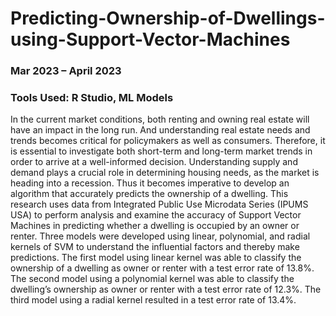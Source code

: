 # Predicting-Ownership-of-Dwellings-using-Support-Vector-Machines
### Mar 2023 – April 2023
### Tools Used: R Studio, ML Models

In the current market conditions, both renting and owning real estate will have an impact in the long run. And understanding real estate needs and trends becomes critical for policymakers as well as consumers. Therefore, it is essential to investigate both short-term and long-term market trends in order to arrive at a well-informed decision. Understanding supply and demand plays a crucial role in determining housing needs, as the market is heading into a recession. Thus it becomes imperative to develop an algorithm that accurately predicts the ownership of a dwelling. This research uses data from Integrated Public Use Microdata Series (IPUMS USA) to perform analysis and examine the accuracy of Support Vector Machines in predicting whether a dwelling is occupied by an owner or renter. Three models were developed using linear, polynomial, and radial kernels of SVM to understand the influential factors and thereby make predictions. The first model using linear kernel was able to classify the ownership of a dwelling as owner or renter with a test error rate of 13.8%. The second model using a polynomial kernel was able to classify the dwelling’s ownership as owner or renter with a test error rate of 12.3%. The third model using a radial kernel resulted in a test error rate of 13.4%.
